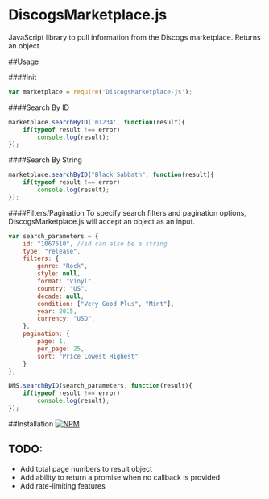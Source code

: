 # DiscogsMarketplace.js

JavaScript library to pull information from the Discogs marketplace.  Returns an object.


##Usage

####Init

````javascript
var marketplace = require('DiscogsMarketplace-js');
````

####Search By ID

````javascript
marketplace.searchByID('m1234', function(result){
	if(typeof result !== error)
		console.log(result);
});
````

####Search By String

````javascript
marketplace.searchByID("Black Sabbath", function(result){
	if(typeof result !== error)
		console.log(result);
});
````

####Filters/Pagination
To specify search filters and pagination options, DiscogsMarketplace.js will accept an object as an input.

````javascript
var search_parameters = {
	id: "1067610", //id can also be a string
	type: "release",
	filters: {
		genre: "Rock",
		style: null,
		format: "Vinyl",
		country: "US",
		decade: null,
		condition: ["Very Good Plus", "Mint"],
		year: 2015,
		currency: "USD",
	},
	pagination: {
		page: 1,
		per_page: 25,
		sort: "Price Lowest Highest"
	}
};

DMS.searchByID(search_parameters, function(result){
	if(typeof result !== error)
		console.log(result);
});
````


##Installation
[![NPM](https://nodei.co/npm/discogs_marketplace_api.png)](https://nodei.co/npm/discogs_marketplace_api/)

## TODO:
* Add total page numbers to result object
* Add ability to return a promise when no callback is provided
* Add rate-limiting features
